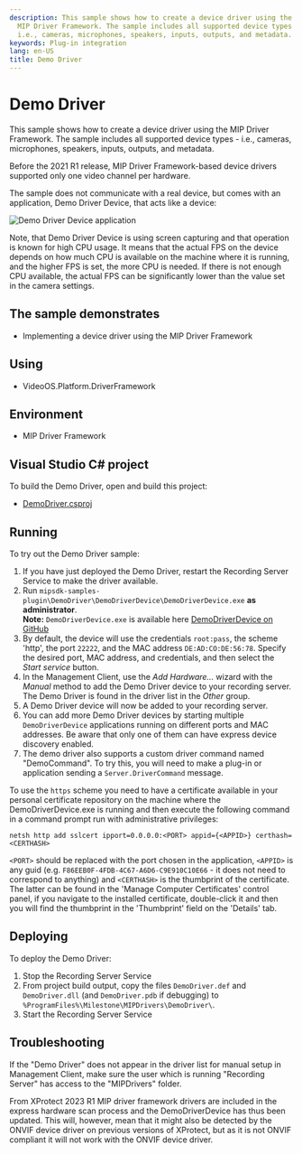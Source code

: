 ```yaml
---
description: This sample shows how to create a device driver using the
  MIP Driver Framework. The sample includes all supported device types -
  i.e., cameras, microphones, speakers, inputs, outputs, and metadata.
keywords: Plug-in integration
lang: en-US
title: Demo Driver
---
```


# Demo Driver

This sample shows how to create a device driver using the MIP Driver
Framework. The sample includes all supported device types - i.e.,
cameras, microphones, speakers, inputs, outputs, and metadata.

Before the 2021 R1 release, MIP Driver Framework-based device drivers
supported only one video channel per hardware.

The sample does not communicate with a real device, but comes with an
application, Demo Driver Device, that acts like a device:

![Demo Driver Device application](DemoDriverDevice.png)

Note, that Demo Driver Device is using screen capturing and that operation is known for high CPU usage.
It means that the actual FPS on the device depends on how much CPU is available on the machine where it is running,
and the higher FPS is set, the more CPU is needed. If there is not enough CPU available,
the actual FPS can be significantly lower than the value set in the camera settings.

## The sample demonstrates

- Implementing a device driver using the MIP Driver Framework

## Using

- VideoOS.Platform.DriverFramework

## Environment

- MIP Driver Framework

## Visual Studio C\# project

To build the Demo Driver, open and build this project:

- [DemoDriver.csproj](javascript:clone('https://github.com/milestonesys/mipsdk-samples-plugin','src/PluginSamples.sln');)

## Running

To try out the Demo Driver sample:

1.  If you have just deployed the Demo Driver, restart the Recording
    Server Service to make the driver available.
2.  Run
    `mipsdk-samples-plugin\DemoDriver\DemoDriverDevice\DemoDriverDevice.exe`
    **as administrator**.  
    **Note:** `DemoDriverDevice.exe` is available here [DemoDriverDevice on GitHub](https://github.com/milestonesys/mipsdk-samples-plugin/tree/main/DemoDriver/DemoDriverDevice)
3.  By default, the device will use the credentials `root:pass`, the scheme 'http', 
    the port `22222`, and the MAC address `DE:AD:CO:DE:56:78`. Specify the
    desired port, MAC address, and credentials, and then select the
    *Start service* button.
4.  In the Management Client, use the *Add Hardware\...* wizard with the
    *Manual* method to add the Demo Driver device to your recording
    server. The Demo Driver is found in the driver list in the *Other*
    group.
5.  A Demo Driver device will now be added to your recording server.
6.  You can add more Demo Driver devices by starting multiple
    `DemoDriverDevice` applications running on different ports and MAC
    addresses. Be aware that only one of them can have express device discovery
    enabled.
7.  The demo driver also supports a custom driver command named
    \"DemoCommand\". To try this, you will need to make a plug-in or
    application sending a `Server.DriverCommand` message.

To use the `https` scheme you need to have a certificate available in your personal
certificate repository on the machine where the DemoDriverDevice.exe is running and
then execute the following command in a command prompt run with administrative
privileges:

    netsh http add sslcert ipport=0.0.0.0:<PORT> appid={<APPID>} certhash=<CERTHASH>

`<PORT>` should be replaced with the port chosen in the application, `<APPID>` is any guid
(e.g. `F86EEB0F-4FDB-4C67-A6D6-C9E910C10E66` - it does not need to correspond to anything) and `<CERTHASH>` is the thumbprint of the 
certificate. The latter can be found in the 'Manage Computer Certificates' control panel,
if you navigate to the installed certificate, double-click it and then you will find the 
thumbprint in the 'Thumbprint' field on the 'Details' tab.

## Deploying

To deploy the Demo Driver:

1. Stop the Recording Server Service
2. From project build output, copy the files `DemoDriver.def` and
   `DemoDriver.dll` (and `DemoDriver.pdb` if debugging) to
   `%ProgramFiles%\Milestone\MIPDrivers\DemoDriver\`.
3. Start the Recording Server Service

## Troubleshooting

If the \"Demo Driver\" does not appear in the driver list for manual
setup in Management Client, make sure the user which is running
\"Recording Server\" has access to the \"MIPDrivers\" folder.

From XProtect 2023 R1 MIP driver framework drivers are included in the
express hardware scan process and the DemoDriverDevice has thus been updated.
This will, however, mean that it might also be detected by the ONVIF device
driver on previous versions of XProtect, but as it is not ONVIF compliant it 
will not work with the ONVIF device driver.
